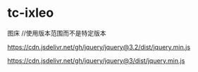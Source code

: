 # tc-ixleo
图床
//使用版本范围而不是特定版本

https://cdn.jsdelivr.net/gh/jquery/jquery@3.2/dist/jquery.min.js

https://cdn.jsdelivr.net/gh/jquery/jquery@3/dist/jquery.min.js

